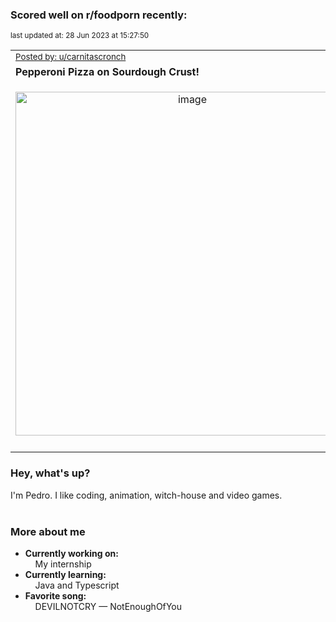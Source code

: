 ### Scored well on r/foodporn recently:

<p align="left"><sub>last updated at: 28 Jun 2023 at 15:27:50</sub></p>

|   |
| --- |
| <sub>[Posted by: u/carnitascronch][source]</sub> |
| **Pepperoni Pizza on Sourdough Crust!** | 
|<p align="center"> <img alt="image" src="https://i.redd.it/0r093amp7e8b1.jpg" width="550" /> </p>|
|   |

### Hey, what's up?

I'm Pedro. I like coding, animation, witch-house and video games.<br><br>

### More about me
- **Currently working on:**  
&nbsp;&nbsp;&nbsp;&nbsp;My internship
- **Currently learning:**  
&nbsp;&nbsp;&nbsp;&nbsp;Java and Typescript
- **Favorite song:**  
&nbsp;&nbsp;&nbsp;&nbsp;DEVILNOTCRY — NotEnoughOfYou<br><br>

  



  
  
  
[linkedin]: https://linkedin.com/in/pedro-h-r-gomes-8a487b14a/
[gmail]: mailto:pilique11@gmail.com
[source]: https://reddit.com/r/FoodPorn/comments/14jmokk/pepperoni_pizza_on_sourdough_crust/
[redditAPI]: https://www.reddit.com/dev/api/